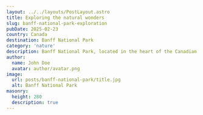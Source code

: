 ```yaml
---
layout: ../../layouts/PostLayout.astro
title: Exploring the natural wonders
slug: banff-national-park-exploration
pubDate: 2025-02-23
country: Canada
destination: Banff National Park
category: 'nature'
description: Banff National Park, located in the heart of the Canadian Rockies, is a true paradise for nature lovers. With its towering mountains, crystal-clear lakes, and diverse wildlife, Banff offers unforgettable outdoor adventures. Whether you're into hiking, skiing, or simply soaking in the breathtaking views, this national park is a must-visit destination in Canada.
author:
  name: John Doe
  avatar: author/avatar.png
image:
  url: posts/banff-national-park/title.jpg
  alt: Banff National Park
masonry:
  height: 280
  description: true
---
```

